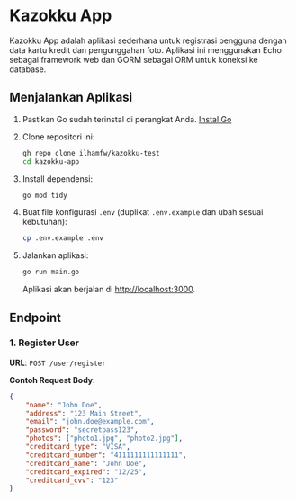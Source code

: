 # Kazokku App

Kazokku App adalah aplikasi sederhana untuk registrasi pengguna dengan data kartu kredit dan pengunggahan foto. Aplikasi ini menggunakan Echo sebagai framework web dan GORM sebagai ORM untuk koneksi ke database.

## Menjalankan Aplikasi

1. Pastikan Go sudah terinstal di perangkat Anda. [Instal Go](https://golang.org/doc/install)

2. Clone repositori ini:

    ```bash
    gh repo clone ilhamfw/kazokku-test
    cd kazokku-app
    ```

3. Install dependensi:

    ```bash
    go mod tidy
    ```

4. Buat file konfigurasi `.env` (duplikat `.env.example` dan ubah sesuai kebutuhan):

    ```bash
    cp .env.example .env
    ```

5. Jalankan aplikasi:

    ```bash
    go run main.go
    ```

   Aplikasi akan berjalan di [http://localhost:3000](http://localhost:3000).

## Endpoint

### 1. Register User

**URL**: `POST /user/register`

**Contoh Request Body**:

```json
{
    "name": "John Doe",
    "address": "123 Main Street",
    "email": "john.doe@example.com",
    "password": "secretpass123",
    "photos": ["photo1.jpg", "photo2.jpg"],
    "creditcard_type": "VISA",
    "creditcard_number": "4111111111111111",
    "creditcard_name": "John Doe",
    "creditcard_expired": "12/25",
    "creditcard_cvv": "123"
}
